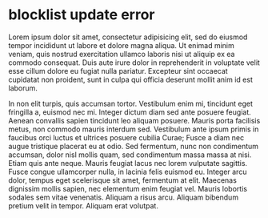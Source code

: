 # blocklist update error

Lorem ipsum dolor sit amet, consectetur adipisicing elit, sed do eiusmod tempor incididunt ut labore et dolore magna aliqua. Ut enimad minim veniam, quis nostrud exercitation ullamco laboris nisi ut aliquip ex ea commodo consequat. Duis aute irure dolor in reprehenderit in voluptate velit esse cillum dolore eu fugiat nulla pariatur. Excepteur sint occaecat cupidatat non proident, sunt in culpa qui officia deserunt mollit anim id est laborum.

In non elit turpis, quis accumsan tortor. Vestibulum enim mi, tincidunt eget fringilla a, euismod nec mi. Integer dictum diam sed ante posuere feugiat. Aenean convallis sapien tincidunt leo aliquam posuere. Mauris porta facilisis metus, non commodo mauris interdum sed. Vestibulum ante ipsum primis in faucibus orci luctus et ultrices posuere cubilia Curae; Fusce a diam nec augue tristique placerat eu at odio. Sed fermentum, nunc non condimentum accumsan, dolor nisl mollis quam, sed condimentum massa massa at nisi. Etiam quis ante neque. Mauris feugiat lacus nec lorem vulputate sagittis. Fusce congue ullamcorper nulla, in lacinia felis euismod eu. Integer arcu dolor, tempus eget scelerisque sit amet, fermentum at elit. Maecenas dignissim mollis sapien, nec elementum enim feugiat vel. Mauris lobortis sodales sem vitae venenatis. Aliquam a risus arcu. Aliquam bibendum pretium velit in tempor. Aliquam erat volutpat.
